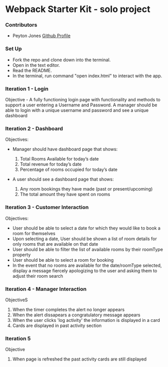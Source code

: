 # Webpack Starter Kit - solo project

### Contributors
* Peyton Jones [Github Profile](https://github.com/Peytonjo)

### Set Up
* Fork the repo and clone down into the terminal.
* Open in the text editor.
* Read the README.
* In the terminal, run command "open index.html" to interact with the app.

### Iteration 1 - Login 
Objective - A fully functioning login page with functionality and methods to support a user entering a Username and Password. A manager should be able to login with a unique username and password and see a unique dashboard 

### Iteration 2 - Dashboard
Objectives:
- Manager should have dashboard page that shows:
  1. Total Rooms Available for today’s date
  2. Total revenue for today’s date
  3. Percentage of rooms occupied for today’s date
  
- A user should see a dashboard page that shows:
  1. Any room bookings they have made (past or present/upcoming)
  2. The total amount they have spent on rooms



### Iteration 3 - Customer Interaction
Objectives:
 - User should be able to select a date for which they would like to book a room for themselves
 - Upon selecting a date, User should be shown a list of room details for only rooms that are available on that date
 - User should be able to filter the list of available rooms by their roomType property
 - User should be able to select a room for booking
 - In the event that no rooms are available for the date/roomType selected, display a message fiercely apologizing to the user and asking them to adjust their      room search



### Iteration 4 - Manager Interaction
ObjectiveS
1. When the timer completes the alert no longer appears 
2. When the alert dissapears a congratulatory message appears 
3. When the user clicks 'log activity' the information is displayed in a card 
4. Cards are displayed in past activity section



### Iteration 5
Objective
1. When page is refreshed the past activity cards are still displayed


















